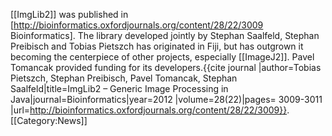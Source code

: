 [[ImgLib2]] was published in [http://bioinformatics.oxfordjournals.org/content/28/22/3009 Bioinformatics]. The library developed jointly by Stephan Saalfeld, Stephan Preibisch and Tobias Pietszch has originated in Fiji, but has outgrown it becoming the centerpiece of other projects, especially [[ImageJ2]]. Pavel Tomancak provided funding for its developers.<ref>{{cite journal |author=Tobias Pietszch, Stephan Preibisch, Pavel Tomancak, Stephan Saalfeld|title=ImgLib2 – Generic Image Processing in Java|journal=Bioinformatics|year=2012 |volume=28(22)|pages= 3009-3011 |url=http://bioinformatics.oxfordjournals.org/content/28/22/3009}}</ref>.
<references/>
[[Category:News]]
